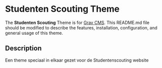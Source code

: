 # Studenten Scouting Theme

The **Studenten Scouting** Theme is for [Grav CMS](http://github.com/getgrav/grav).  This README.md file should be modified to describe the features, installation, configuration, and general usage of this theme.

## Description

Een theme speciaal in elkaar gezet voor de Studentenscouting website
